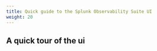 ```yaml
---
title: Quick guide to the Splunk Observability Suite UI
weight: 20
---
```


A quick tour of the ui
---
